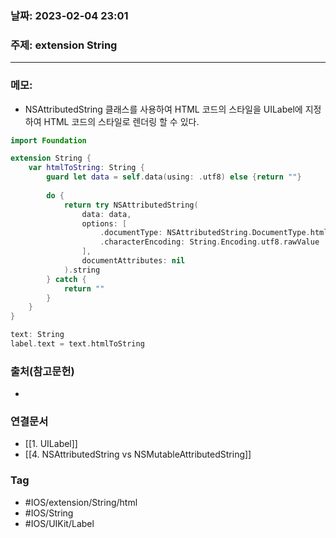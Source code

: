 ### 날짜: 2023-02-04 23:01

### 주제: extension String
---
### 메모: 
- NSAttributedString 클래스를 사용하여 HTML 코드의 스타일을 UILabel에 지정하여 HTML 코드의 스타일로 렌더링 할 수 있다. 
~~~ swift
import Foundation

extension String {
    var htmlToString: String {
        guard let data = self.data(using: .utf8) else {return ""}
        
        do {
            return try NSAttributedString(
                data: data,
                options: [
                    .documentType: NSAttributedString.DocumentType.html,
                    .characterEncoding: String.Encoding.utf8.rawValue
                ],
                documentAttributes: nil
            ).string
        } catch {
            return ""
        }
    }
}

text: String 
label.text = text.htmlToString
~~~

### 출처(참고문헌) 
- 

### 연결문서 
- [[1. UILabel]]
- [[4. NSAttributedString vs NSMutableAttributedString]]

### Tag
- #IOS/extension/String/html 
- #IOS/String
- #IOS/UIKit/Label 